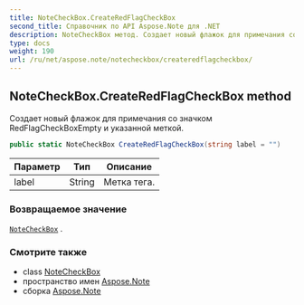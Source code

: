 ```yaml
---
title: NoteCheckBox.CreateRedFlagCheckBox
second_title: Справочник по API Aspose.Note для .NET
description: NoteCheckBox метод. Создает новый флажок для примечания со значком RedFlagCheckBoxEmpty и указанной меткой.
type: docs
weight: 190
url: /ru/net/aspose.note/notecheckbox/createredflagcheckbox/
---
```

## NoteCheckBox.CreateRedFlagCheckBox method

Создает новый флажок для примечания со значком RedFlagCheckBoxEmpty и указанной меткой.

```csharp
public static NoteCheckBox CreateRedFlagCheckBox(string label = "")
```

| Параметр | Тип | Описание |
| --- | --- | --- |
| label | String | Метка тега. |

### Возвращаемое значение

[`NoteCheckBox`](../) .

### Смотрите также

* class [NoteCheckBox](../)
* пространство имен [Aspose.Note](../../notecheckbox/)
* сборка [Aspose.Note](../../../)


